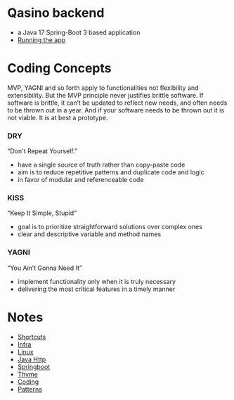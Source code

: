 # Qasino backend
- a Java 17 Spring-Boot 3 based application
- [Running the app](./Running-the-app.md)

# Coding Concepts

MVP, YAGNI and so forth apply to functionalities not flexibility and extensibility.
But the MVP principle never justifies brittle software. If software is brittle, it can’t be updated to reflect new needs, and often needs to be thrown out in a year. And if your software needs to be thrown out it is not viable. It is at best a prototype.

### DRY 
“Don't Repeat Yourself.” 
- have a single source of truth rather than copy-paste code
- aim is to reduce repetitive patterns and duplicate code and logic 
- in favor of modular and referenceable code

### KISS
“Keep It Simple, Stupid”
- goal is to prioritize straightforward solutions over complex ones
- clear and descriptive variable and method names

### YAGNI
“You Ain’t Gonna Need It”
- implement functionality only when it is truly necessary
- delivering the most critical features in a timely manner

# Notes
- [Shortcuts](./webapp/docs/notes/1-Shortcuts/0-index.md)
- [Infra](./webapp/docs/notes/2-Infra/0-index.md)
- [Linux](./webapp/docs/notes/3-Linux/0-index.md)
- [Java Http](./webapp/docs/notes/4-Java-http/0-index.md)
- [Springboot](./webapp/docs/notes/5-Springboot/0-index.md)
- [Thyme](./webapp/docs/notes/6-Java-Thymeleaf/0-index.md)
- [Coding](./webapp/docs/notes/7-Java8-Coding-examples/0-index.md)
- [Patterns](./webapp/docs/notes/8-Java-Patterns/0-index.md)